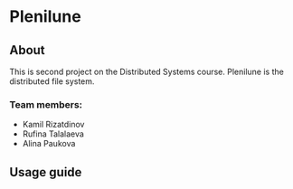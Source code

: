 # Plenilune

## About

This is second project on the Distributed Systems course. 
Plenilune is the distributed file system.

### Team members:
* Kamil Rizatdinov
* Rufina Talalaeva
* Alina Paukova

## Usage guide
